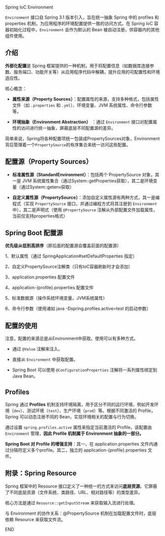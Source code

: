 Spring IoC Environment



`Environment` 接口自 Spring 3.1 版本引入，旨在统一抽象 Spring 中的 profiles 和 properties 机制，为应用程序的环境配置提供一致的访问方式。在 Spring IoC 容器初始化过程中，`Environment` 会作为默认的 Bean 被自动注册，供容器内的其他组件使用。



## 介绍

**外部化配置**是 Spring 框架提供的一种机制，用于将配置信息（如数据库连接参数、服务端口、功能开关等）从应用程序代码中解耦，提升应用的可配置性和环境适应性。

核心概念：

- **属性来源（Property Sources）**：配置属性的来源，支持多种格式，包括属性文件（如 `.properties` 和 `.yml`）、环境变量、JVM 系统属性、命令行参数等。

- **环境抽象（Environment Abstraction）** ：通过 `Environment` 接口对配置属性的访问进行统一抽象，屏蔽底层不同配置源的差异。

简单来说，Spring将各种配置项统一包装成PropertySources对象，Environment背后管理着一个`PropertySource`的有序集合来统一访问这些配置。



## 配置源（Property Sources）

- **标准属性源（StandardEnvironment）**：包括两个 PropertySource 对象，其一是 JVM 系统属性集合（通过System::getProperties获取），其二是环境变量（通过System::getenv获取）

- **自定义属性源（PropertySource）**：添加自定义属性源有两种方式，其一是编程式（实现 `PropertySource` 接口，并通过编程方式将其注册到 `Environment` 中），其二是声明式（使用 `@PropertySource` 注解从外部配置文件加载属性，当前仅支持properties格式）



## Spring Boot 配置源

**优先级从低到高排序**（即后面的配置源会覆盖前面的配置源）

1、默认属性（通过 SpringApplication#setDefaultProperties 指定）

2、自定义PropertySource注解类（只有IoC容器刷新时才会添加）

3、application.properties 配置文件

4、application-{profile}.properties 配置文件

5、标准数据源（操作系统环境变量，JVM系统属性）

6、命令行参数（使用诸如 java -Dspring.profiles.active=test 的启动参数）



## 配置的使用

注意，配置的来源总是从Environment中获取。使用可以有多种方式。

- 通过 `@Value` 注解来注入。

- 直接从 `Environment` 中获取配置。

- Spring Boot 可以使用 `@ConfigurationProperties` 注解将一系列属性绑定到 Java Bean。



## Profiles

Spring 通过 **Profiles** 机制支持环境隔离，用于区分不同的运行环境，例如开发环境（`dev`）、测试环境（`test`）、生产环境（`prod`）等。根据不同激活的 Profile，Spring 可以动态注册不同的 Bean，实现环境相关的配置与行为切换。

通过设置 `spring.profiles.active` 属性来指定当前激活的 Profile，该配置由 `Environment` 管理，**因此 Profile 机制属于 Environment 抽象的一部分。**



**Spring Boot 对 Profile 的增强支持**：其一，在 application.properties 文件内通过分隔符定义多个profile。其二，独立的 application-{profile}.properties 文件。



## 附录：Spring Resource

Spring 框架中的 Resource 接口定义了一种统一的方式来访问**底层资源**。它屏蔽了不同底层资源（文件系统、类路径、URL、相对路径等）的类型差异。

核心方法是通过 `Resource::getInputStream` 来获取输入流进行处理。

与 Environment 的协作关系：@PropertySource 机制在加载配置文件时，底层依赖 Resource 来获取文件流。







END